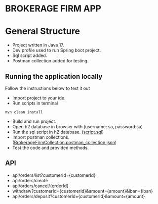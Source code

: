 # BROKERAGE FIRM APP

# General Structure

* Project written in Java 17.
* Dev profile used to run Spring boot project.
* Sql script added.
* Postman collection added for testing.


## Running the application locally
Follow the instructions below to test it out

* Import project to your ide.
* Run scripts in terminal
```shell
mvn clean install
```
* Build and run project.
* Open h2 database in browser with (username: sa, password:sa)
* Run the sql script in h2 database. ([script.sql](scripts.sql))
* Import postman collections. ([BrokerageFirmCollection.postman_collection.json](BrokerageFirmCollection.postman_collection.json))
* Test the code and provided methods.

## API
* api/orders/list?customerId={customerId}
* api/orders/create
* api/orders/cancel/{orderId}
* withdraw?customerId={customerId}&amount={amount}&iban={iban}
* api/orders/deposit?customerId={customerId}&amount={amount}
